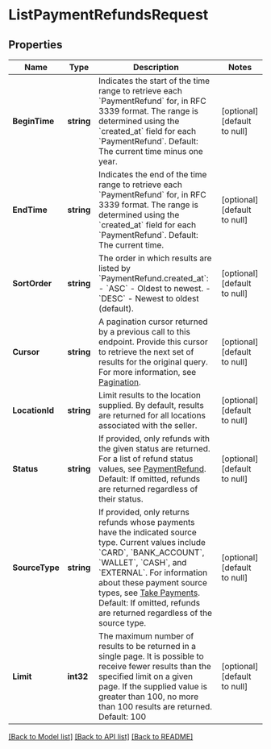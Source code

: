 # ListPaymentRefundsRequest

## Properties
Name | Type | Description | Notes
------------ | ------------- | ------------- | -------------
**BeginTime** | **string** | Indicates the start of the time range to retrieve each &#x60;PaymentRefund&#x60; for, in RFC 3339  format.  The range is determined using the &#x60;created_at&#x60; field for each &#x60;PaymentRefund&#x60;.   Default: The current time minus one year. | [optional] [default to null]
**EndTime** | **string** | Indicates the end of the time range to retrieve each &#x60;PaymentRefund&#x60; for, in RFC 3339  format.  The range is determined using the &#x60;created_at&#x60; field for each &#x60;PaymentRefund&#x60;.  Default: The current time. | [optional] [default to null]
**SortOrder** | **string** | The order in which results are listed by &#x60;PaymentRefund.created_at&#x60;: - &#x60;ASC&#x60; - Oldest to newest. - &#x60;DESC&#x60; - Newest to oldest (default). | [optional] [default to null]
**Cursor** | **string** | A pagination cursor returned by a previous call to this endpoint. Provide this cursor to retrieve the next set of results for the original query.  For more information, see [Pagination](https://developer.squareup.com/docs/build-basics/common-api-patterns/pagination). | [optional] [default to null]
**LocationId** | **string** | Limit results to the location supplied. By default, results are returned for all locations associated with the seller. | [optional] [default to null]
**Status** | **string** | If provided, only refunds with the given status are returned. For a list of refund status values, see [PaymentRefund](entity:PaymentRefund).  Default: If omitted, refunds are returned regardless of their status. | [optional] [default to null]
**SourceType** | **string** | If provided, only returns refunds whose payments have the indicated source type. Current values include &#x60;CARD&#x60;, &#x60;BANK_ACCOUNT&#x60;, &#x60;WALLET&#x60;, &#x60;CASH&#x60;, and &#x60;EXTERNAL&#x60;. For information about these payment source types, see [Take Payments](https://developer.squareup.com/docs/payments-api/take-payments).  Default: If omitted, refunds are returned regardless of the source type. | [optional] [default to null]
**Limit** | **int32** | The maximum number of results to be returned in a single page.  It is possible to receive fewer results than the specified limit on a given page.  If the supplied value is greater than 100, no more than 100 results are returned.  Default: 100 | [optional] [default to null]

[[Back to Model list]](../README.md#documentation-for-models) [[Back to API list]](../README.md#documentation-for-api-endpoints) [[Back to README]](../README.md)

